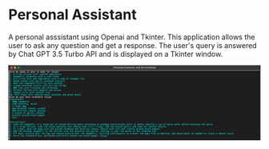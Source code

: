 # Personal Assistant

A personal asssistant using Openai and Tkinter.
This application allows the user to ask any question and get a response. The user's query is answered by Chat GPT 3.5 Turbo API and is displayed on a Tkinter window.
 
![alt text](help.png)